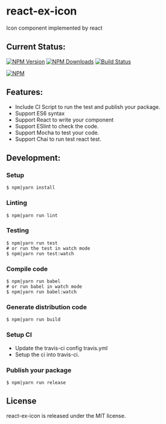 # react-ex-icon
Icon component implemented by react

## Current Status:

[![NPM Version](https://img.shields.io/npm/v/react-ex-icon.svg)](https://npmjs.org/package/react-ex-icon)
[![NPM Downloads](https://img.shields.io/npm/dm/react-ex-icon.svg)](https://npmjs.org/package/react-ex-icon)
[![Build Status](https://travis-ci.org/react-ex/react-ex-icon.svg?branch=master)](https://travis-ci.org/react-ex/react-ex-icon)

[![NPM](https://nodei.co/npm/react-ex-icon.png?downloads=true&downloadRank=true&stars=true)](https://nodei.co/npm/react-ex-icon/)

## Features:

* Include CI Script to run the test and publish your package.
* Support ES6 syntax
* Support React to write your component
* Support ESlint to check the code.
* Support Mocha to test your code.
* Support Chai to run test react test.

## Development:

### Setup

```
$ npm|yarn install
```

### Linting

```
$ npm|yarn run lint
```

### Testing

```
$ npm|yarn run test
# or run the test in watch mode
$ npm|yarn run test:watch
```

### Compile code

```
$ npm|yarn run babel
# or run babel in watch mode
$ npm|yarn run babel:watch
```

### Generate distribution code

```
$ npm|yarn run build
```

### Setup CI

* Update the travis-ci config travis.yml
* Setup the ci into travis-ci.


### Publish your package

```
$ npm|yarn run release
```

## License

react-ex-icon is released under the MIT license.
